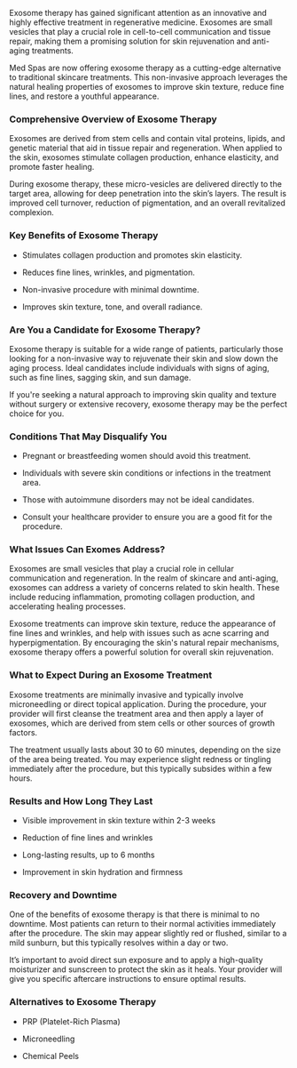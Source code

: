 <p class="services-details-two__text-2">
   Exosome therapy has gained significant attention as an innovative and highly effective treatment in regenerative medicine. Exosomes are small vesicles that play a crucial role in cell-to-cell communication and tissue repair, making them a promising solution for skin rejuvenation and anti-aging treatments.
</p>
<p class="services-details-two__text-2">
   Med Spas are now offering exosome therapy as a cutting-edge alternative to traditional skincare treatments. This non-invasive approach leverages the natural healing properties of exosomes to improve skin texture, reduce fine lines, and restore a youthful appearance.
</p>

<h3 class="services-details-two__title-2">
   Comprehensive Overview of Exosome Therapy
</h3>
<p class="services-details-two__text-2">
   Exosomes are derived from stem cells and contain vital proteins, lipids, and genetic material that aid in tissue repair and regeneration. When applied to the skin, exosomes stimulate collagen production, enhance elasticity, and promote faster healing.
</p>
<p class="services-details-two__text-2">
   During exosome therapy, these micro-vesicles are delivered directly to the target area, allowing for deep penetration into the skin’s layers. The result is improved cell turnover, reduction of pigmentation, and an overall revitalized complexion.
</p>

<h3 class="services-details-two__title-2">
   Key Benefits of Exosome Therapy
</h3>
<ul class="services-details-two__points list-unstyled list-service">
   <li>
       <div class="icon">
           <span class="fa fa-check"></span>
       </div>
       <div class="text">
           <p>Stimulates collagen production and promotes skin elasticity.</p>
       </div>
   </li>
   <li>
       <div class="icon">
           <span class="fa fa-check"></span>
       </div>
       <div class="text">
           <p>Reduces fine lines, wrinkles, and pigmentation.</p>
       </div>
   </li>
   <li>
       <div class="icon">
           <span class="fa fa-check"></span>
       </div>
       <div class="text">
           <p>Non-invasive procedure with minimal downtime.</p>
       </div>
   </li>
   <li>
       <div class="icon">
           <span class="fa fa-check"></span>
       </div>
       <div class="text">
           <p>Improves skin texture, tone, and overall radiance.</p>
       </div>
   </li>
</ul>

<h3 class="services-details-two__title-2">
   Are You a Candidate for Exosome Therapy?
</h3>
<p class="services-details-two__text-2">
   Exosome therapy is suitable for a wide range of patients, particularly those looking for a non-invasive way to rejuvenate their skin and slow down the aging process. Ideal candidates include individuals with signs of aging, such as fine lines, sagging skin, and sun damage.
</p>
<p class="services-details-two__text-2">
   If you're seeking a natural approach to improving skin quality and texture without surgery or extensive recovery, exosome therapy may be the perfect choice for you.
</p>

<h3 class="services-details-two__title-2">
   Conditions That May Disqualify You
</h3>
<ul class="services-details-two__points list-unstyled list-service">
   <li>
       <div class="icon">
           <span class="fa fa-check"></span>
       </div>
       <div class="text">
           <p>Pregnant or breastfeeding women should avoid this treatment.</p>
       </div>
   </li>
   <li>
       <div class="icon">
           <span class="fa fa-check"></span>
       </div>
       <div class="text">
           <p>Individuals with severe skin conditions or infections in the treatment area.</p>
       </div>
   </li>
   <li>
       <div class="icon">
           <span class="fa fa-check"></span>
       </div>
       <div class="text">
           <p>Those with autoimmune disorders may not be ideal candidates.</p>
       </div>
   </li>
   <li>
       <div class="icon">
           <span class="fa fa-check"></span>
       </div>
       <div class="text">
           <p>Consult your healthcare provider to ensure you are a good fit for the procedure.</p>
       </div>
   </li>
</ul>
<h3 class="services-details-two__title-2">
   What Issues Can Exomes Address?
</h3>
<p class="services-details-two__text-2">
   Exosomes are small vesicles that play a crucial role in cellular communication and regeneration. In the realm of skincare and anti-aging, exosomes can address a variety of concerns related to skin health. These include reducing inflammation, promoting collagen production, and accelerating healing processes.
</p>
<p class="services-details-two__text-2">
   Exosome treatments can improve skin texture, reduce the appearance of fine lines and wrinkles, and help with issues such as acne scarring and hyperpigmentation. By encouraging the skin's natural repair mechanisms, exosome therapy offers a powerful solution for overall skin rejuvenation.
</p>

<h3 class="services-details-two__title-2">
   What to Expect During an Exosome Treatment
</h3>
<p class="services-details-two__text-2">
   Exosome treatments are minimally invasive and typically involve microneedling or direct topical application. During the procedure, your provider will first cleanse the treatment area and then apply a layer of exosomes, which are derived from stem cells or other sources of growth factors.
</p>
<p class="services-details-two__text-2">
   The treatment usually lasts about 30 to 60 minutes, depending on the size of the area being treated. You may experience slight redness or tingling immediately after the procedure, but this typically subsides within a few hours.
</p>

<h3 class="services-details-two__title-2">
   Results and How Long They Last
</h3>
<ul class="services-details-two__points list-unstyled list-service">
   <li>
       <div class="icon">
           <span class="fa fa-check"></span>
       </div>
       <div class="text">
           <p>Visible improvement in skin texture within 2-3 weeks</p>
       </div>
   </li>
   <li>
       <div class="icon">
           <span class="fa fa-check"></span>
       </div>
       <div class="text">
           <p>Reduction of fine lines and wrinkles</p>
       </div>
   </li>
   <li>
       <div class="icon">
           <span class="fa fa-check"></span>
       </div>
       <div class="text">
           <p>Long-lasting results, up to 6 months</p>
       </div>
   </li>
   <li>
       <div class="icon">
           <span class="fa fa-check"></span>
       </div>
       <div class="text">
           <p>Improvement in skin hydration and firmness</p>
       </div>
   </li>
</ul>

<h3 class="services-details-two__title-2">
   Recovery and Downtime
</h3>
<p class="services-details-two__text-2">
   One of the benefits of exosome therapy is that there is minimal to no downtime. Most patients can return to their normal activities immediately after the procedure. The skin may appear slightly red or flushed, similar to a mild sunburn, but this typically resolves within a day or two.
</p>
<p class="services-details-two__text-2">
   It’s important to avoid direct sun exposure and to apply a high-quality moisturizer and sunscreen to protect the skin as it heals. Your provider will give you specific aftercare instructions to ensure optimal results.
</p>

<h3 class="services-details-two__title-2">
   Alternatives to Exosome Therapy
</h3>
<ul class="services-details-two__points list-unstyled list-service">
   <li>
       <div class="icon">
           <span class="fa fa-check"></span>
       </div>
       <div class="text">
           <p>PRP (Platelet-Rich Plasma)</p>
       </div>
   </li>
   <li>
       <div class="icon">
           <span class="fa fa-check"></span>
       </div>
       <div class="text">
           <p>Microneedling</p>
       </div>
   </li>
   <li>
       <div class="icon">
           <span class="fa fa-check"></span>
       </div>
       <div class="text">
           <p>Chemical Peels</p>
       </div>
   </li>
</ul>
